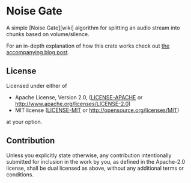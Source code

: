 # Noise Gate

A simple [Noise Gate][wiki] algorithm for splitting an audio stream into chunks
based on volume/silence.

For an in-depth explanation of how this crate works check out [the accompanying
blog post][blog].

## License

Licensed under either of

 * Apache License, Version 2.0, ([LICENSE-APACHE](LICENSE-APACHE) or
   http://www.apache.org/licenses/LICENSE-2.0)
 * MIT license ([LICENSE-MIT](LICENSE-MIT) or http://opensource.org/licenses/MIT)

at your option.

## Contribution

Unless you explicitly state otherwise, any contribution intentionally
submitted for inclusion in the work by you, as defined in the Apache-2.0
license, shall be dual licensed as above, without any additional terms or
conditions.

[blog]: http://adventures.michaelfbryan.com/posts/audio-processing-for-dummies/